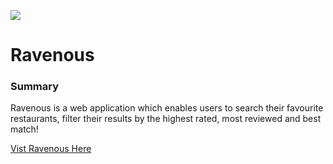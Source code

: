 ![](./src/assets/screenshot.png)

# Ravenous

### Summary

Ravenous is a web application which enables users to search their favourite restaurants, filter their results by the highest rated, most reviewed and best match!

[Vist Ravenous Here](https://maxccpage-ravenous.herokuapp.com)
